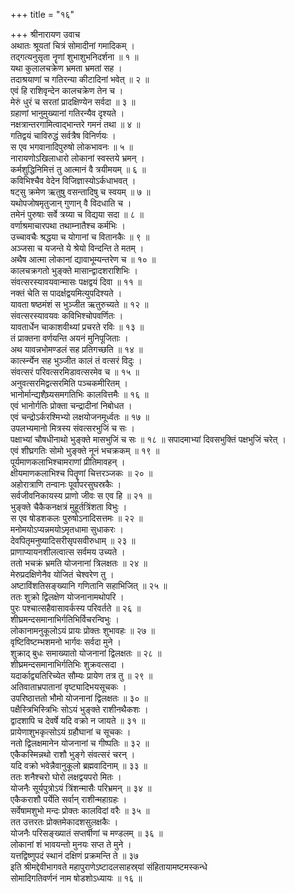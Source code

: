 +++
title = "१६"

+++
श्रीनारायण उवाच  
अथातः श्रूयतां चित्रं सोमादीनां गमादिकम् ।  
तद्गत्यनुसृता नॄणां शुभाशुभनिदर्शना ॥ १ ॥  
यथा कुलालचक्रेण भ्रमता भ्रमतां सह ।  
तदाश्रयाणां च गतिरन्या कीटादिनां भवेत् ॥ २ ॥  
एवं हि राशिवृन्देन कालचक्रेण तेन च ।  
मेरुं धुरं च सरतां प्रादक्षिण्येन सर्वदा ॥ ३ ॥  
ग्रहाणां भानुमुख्यानां गतिरन्यैव दृश्यते ।  
नक्षत्रान्तरगामित्वाद्‌भान्तरे गमनं तथा ॥ ४ ॥  
गतिद्वयं चाविरुद्धं सर्वत्रैष विनिर्णयः ।  
स एव भगवानादिपुरुषो लोकभावनः ॥ ५ ॥  
नारायणोऽखिलाधारो लोकानां स्वस्तये भ्रमन् ।  
कर्मशुद्धिनिमित्तं तु आत्मानं वै त्रयीमयम् ॥ ६ ॥  
कविभिश्चैव वेदेन विजिज्ञास्योऽर्कधाभवत् ।  
षट्सु क्रमेण ऋतुषु वसन्तादिषु च स्वयम् ॥ ७ ॥  
यथोपजोषमृतुजान् गुणान् वै विदधाति च ।  
तमेनं पुरुषाः सर्वे त्रय्या च विद्यया सदा ॥ ८ ॥  
वर्णाश्रमाचारपथा तथाम्नातैश्च कर्मभिः ।  
उच्चावचैः श्रद्धया च योगानां च वितानकैः ॥ ९ ॥  
अञ्जसा च यजन्ते ये श्रेयो विन्दन्ति ते मतम् ।  
अथैष आत्मा लोकानां द्यावाभूम्यन्तरेण च ॥ १० ॥  
कालचक्रगतो भुङ्क्ते मासान्द्वादशराशिभिः ।  
संवत्सरस्यावयवान्मासः पक्षद्वयं दिवा ॥ ११ ॥  
नक्तं चेति स पादर्क्षद्वयमित्युपदिश्यते ।  
यावता षष्ठमंशं स भुञ्जीत ऋतुरुच्यते ॥ १२ ॥  
संवत्सरस्यावयवः कविभिश्चोपवर्णितः ।  
यावतार्धेन चाकाशवीथ्यां प्रचरते रविः ॥ १३ ॥  
तं प्राक्तना वर्णयन्ति अयनं मुनिपूजिताः ।  
अथ यावन्नभोमण्डलं सह प्रतिगच्छति ॥ १४ ॥  
कार्त्स्न्येन सह भुञ्जीत कालं तं वत्सरं विदुः ।  
संवत्सरं परिवत्सरमिडावत्सरमेव च ॥ १५ ॥  
अनुवत्सरमिद्वत्सरमिति पञ्चकमीरितम् ।  
भानोर्मान्द्यशैघ्र्यसमगतिभिः कालवित्तमैः ॥ १६ ॥  
एवं भानोर्गतिः प्रोक्ता चन्द्रादीनां निबोधत ।  
एवं चन्द्रोऽर्करश्मिभ्यो लक्षयोजनमूर्ध्वतः ॥ १७ ॥  
उपलभ्यमानो मित्रस्य संवत्सरभुजिं च सः ।  
पक्षाभ्यां चौषधीनाथो भुङ्क्ते मासभुजिं च सः ॥ १८ ॥
सपादमाभ्यां दिवसभुक्तिं पक्षभुजिं चरेत् ।  
एवं शीघ्रगतिः सोमो भुङ्क्ते नूनं भचक्रकम् ॥ १९ ॥  
पूर्यमाणकलाभिश्चामराणां प्रीतिमावहन् ।  
क्षीयमाणकलाभिश्च पितॄणां चित्तरञ्जकः ॥ २० ॥  
अहोरात्राणि तन्वानः पूर्वापरसुघस्रकैः ।  
सर्वजीवनिकायस्य प्राणो जीवः स एव हि ॥ २१ ॥  
भुङ्क्ते चैकैकनक्षत्रं मुहूर्तत्रिंशता विभुः ।  
स एव षोडशकलः पुरुषोऽनादिसत्तमः ॥ २२ ॥  
मनोमयोऽप्यन्नमयोऽमृतधामा सुधाकरः ।  
देवपितृमनुष्यादिसरीसृपसवीरुधाम् ॥ २३ ॥  
प्राणाप्यायनशीलत्वात्स सर्वमय उच्यते ।  
ततो भचक्रं भ्रमति योजनानां त्रिलक्षतः ॥ २४ ॥  
मेरुप्रदक्षिणेनैव योजितं चेश्वरेण तु ।  
अष्टाविंशतिसङ्ख्यानि गणितानि सहाभिजित् ॥ २५ ॥  
ततः शुक्रो द्विलक्षेण योजनानामथोपरि ।  
पुरः पश्चात्सहैवासावर्कस्य परिवर्तते ॥ २६ ॥  
शीघ्रमन्दसमानाभिर्गतिभिर्विचरन्विभुः ।  
लोकानामनुकूलोऽयं प्रायः प्रोक्तः शुभावहः ॥ २७ ॥  
वृष्टिविष्टम्भशमनो भार्गवः सर्वदा मुने ।  
शुक्राद्‌ बुधः समाख्यातो योजनानां द्विलक्षतः ॥ २८ ॥  
शीघ्रमन्दसमानाभिर्गतिभिः शुक्रवत्सदा ।  
यदार्काद्व्यतिरिच्येत सौम्यः प्रायेण तत्र तु ॥ २९ ॥  
अतिवाताभ्रपातानां वृष्ट्यादिभयसूचकः ।  
उपरिष्ठात्ततो भौमो योजनानां द्विलक्षतः ॥ ३० ॥  
पक्षैस्त्रिभिस्त्रिभिः सोऽयं भुङ्क्ते राशीनथैकशः ।  
द्वादशापि च देवर्षे यदि वक्रो न जायते ॥ ३१ ॥  
प्रायेणाशुभकृत्सोऽयं ग्रहौघानां च सूचकः ।  
नतो द्विलक्षमानेन योजनानां च गीष्पतिः ॥ ३२ ॥  
एकैकस्मिन्नथो राशौ भुङ्गे संवत्सरं चरन् ।  
यदि वक्रो भवेन्नैवानुकूलो ब्रह्मवादिनाम् ॥ ३३ ॥  
ततः शनैश्चरो घोरो लक्षद्वयपरो मितः ।  
योजनैः सूर्यपुत्रोऽयं त्रिंशन्मासैः परिभ्रमन् ॥ ३४ ॥  
एकैकराशौ पर्येति सर्वान् राशीन्महाग्रहः ।  
सर्वेषामशुभो मन्दः प्रोक्तः कालविदां वरैः ॥ ३५ ॥  
तत उत्तरतः प्रोक्तमेकादशसुलक्षकैः ।  
योजनैः परिसङ्ख्यातं सप्तर्षीणां च मण्डलम् ॥ ३६ ॥  
लोकानां शं भावयन्तो मुनयः सप्त ते मुने ।  
यत्तद्विष्णुपदं स्थानं दक्षिणं प्रक्रमन्ति ते ॥ ३७  
इति श्रीमद्देवीभागवते महापुराणेऽष्टादलसाहस्र्यां संहितायामष्टमस्कन्धे  
सोमादिगतिवर्णनं नाम षोडशोऽध्यायः ॥ १६ ॥
